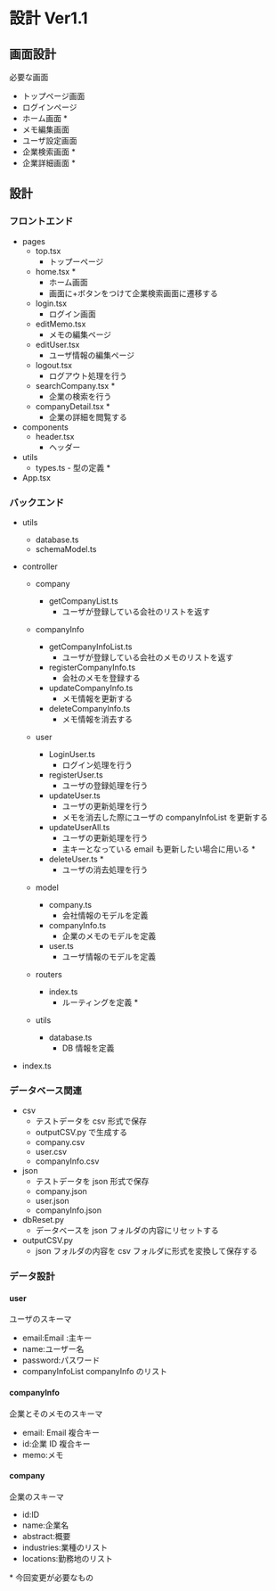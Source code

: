 # 設計 Ver1.1

## 画面設計

必要な画面

- トップページ画面
- ログインページ
- ホーム画面 \*
- メモ編集画面
- ユーザ設定画面
- 企業検索画面 \*
- 企業詳細画面 \*

## 設計

### フロントエンド

- pages
  - top.tsx
    - トップーページ
  - home.tsx \*
    - ホーム画面
    - 画面に+ボタンをつけて企業検索画面に遷移する
  - login.tsx
    - ログイン画面
  - editMemo.tsx
    - メモの編集ページ
  - editUser.tsx
    - ユーザ情報の編集ページ
  - logout.tsx
    - ログアウト処理を行う
  - searchCompany.tsx \*
    - 企業の検索を行う
  - companyDetail.tsx \*
    - 企業の詳細を閲覧する
- components
  - header.tsx
    - ヘッダー
- utils
  - types.ts - 型の定義 \*
- App.tsx

### バックエンド

- utils
  - database.ts
  - schemaModel.ts
- controller

  - company
    - getCompanyList.ts
      - ユーザが登録している会社のリストを返す
  - companyInfo
    - getCompanyInfoList.ts
      - ユーザが登録している会社のメモのリストを返す
    - registerCompanyInfo.ts
      - 会社のメモを登録する
    - updateCompanyInfo.ts
      - メモ情報を更新する
    - deleteCompanyInfo.ts
      - メモ情報を消去する
  - user

    - LoginUser.ts
      - ログイン処理を行う
    - registerUser.ts
      - ユーザの登録処理を行う
    - updateUser.ts
      - ユーザの更新処理を行う
      - メモを消去した際にユーザの companyInfoList を更新する
    - updateUserAll.ts
      - ユーザの更新処理を行う
      - 主キーとなっている email も更新したい場合に用いる \*
    - deleteUser.ts \*
      - ユーザの消去処理を行う

  - model
    - company.ts
      - 会社情報のモデルを定義
    - companyInfo.ts
      - 企業のメモのモデルを定義
    - user.ts
      - ユーザ情報のモデルを定義
  - routers
    - index.ts
      - ルーティングを定義 \*
  - utils
    - database.ts
      - DB 情報を定義

- index.ts

### データベース関連

- csv
  - テストデータを csv 形式で保存
  - outputCSV.py で生成する
  - company.csv
  - user.csv
  - companyInfo.csv
- json
  - テストデータを json 形式で保存
  - company.json
  - user.json
  - companyInfo.json
- dbReset.py
  - データベースを json フォルダの内容にリセットする
- outputCSV.py
  - json フォルダの内容を csv フォルダに形式を変換して保存する

### データ設計

#### user

ユーザのスキーマ

- email:Email :主キー
- name:ユーザー名
- password:パスワード
- companyInfoList companyInfo のリスト

#### companyInfo

企業とそのメモのスキーマ

- email: Email 複合キー
- id:企業 ID 複合キー
- memo:メモ

#### company

企業のスキーマ

- id:ID
- name:企業名
- abstract:概要
- industries:業種のリスト
- locations:勤務地のリスト

\* 今回変更が必要なもの
